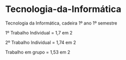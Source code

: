 # Tecnologia-da-Informática
Tecnologia da Informática, cadeira 1º ano 1º semestre



1º Trabalho Individual = 1,7 em 2

2º Trabalho Individual = 1,74 em 2

Trabalho em grupo = 1,53 em 2
